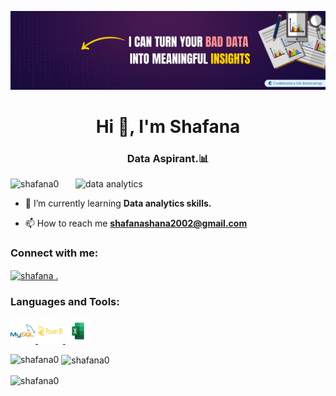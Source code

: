 ![Banner](https://raw.githubusercontent.com/Shafana0/Github.banner.png/main/insightful_transformation.png)
<h1 align="center">Hi 👋, I'm Shafana</h1>
<h3 align="center">Data Aspirant.📊</h3>

<img align="right" alt="data analytics" width="400" src="https://digitalcreativemind.com/wp-content/uploads/2021/06/Analytics_amp_Data_Science.gif">


<p align="left"> <img src="https://komarev.com/ghpvc/?username=shafana0&label=Profile%20views&color=0e75b6&style=flat" alt="shafana0" /> </p>

- 🌱 I’m currently learning **Data analytics skills.**

- 📫 How to reach me **shafanashana2002@gmail.com** 

<h3 align="left">Connect with me:</h3>
<p align="left">
<a href="https://www.linkedin.com/in/shafana-09579328b/" target="blank"><img align="center" src="https://raw.githubusercontent.com/rahuldkjain/github-profile-readme-generator/master/src/images/icons/Social/linked-in-alt.svg" alt="shafana ." height="30" width="40" /></a>
</p>

<h3 align="left">Languages and Tools:</h3>
<p align="left"> <a href="https://www.mysql.com/" target="_blank" rel="noreferrer"> <img src="https://raw.githubusercontent.com/devicons/devicon/master/icons/mysql/mysql-original-wordmark.svg" alt="mysql" width="40" height="40"/> </a>
<a href="https://powerbi.microsoft.com" target="_blank" rel="noopener noreferrer">
       <img src="https://raw.githubusercontent.com/Shafana0/Github.banner.png/main/pbi.png" alt="Power BI" width="40" height="40">
     </a>
     <a href="https://www.microsoft.com/en-us/microsoft-365/excel" target="_blank" rel="noopener noreferrer">
       <img src="https://raw.githubusercontent.com/Shafana0/Github.banner.png/main/excel.png" alt="Excel" width="40" height="40">
     </a>
   </p>


<p><img align="left" src="https://github-readme-stats.vercel.app/api/top-langs?username=shafana0&show_icons=true&locale=en&layout=compact" alt="shafana0" /></p>

<p>&nbsp;<img align="center" src="https://github-readme-stats.vercel.app/api?username=shafana0&show_icons=true&locale=en" alt="shafana0" /></p>

<p><img align="center" src="https://github-readme-streak-stats.herokuapp.com/?user=shafana0&" alt="shafana0" /></p>

